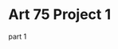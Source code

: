 <!DOCTYPE html>
<html>
  <head>
    <meta charset="utf-8">
    <title>(Your Name)</title>
    <link rel="stylesheet" type="text/css" href="main.css">
  </head>
  <body>
    <h1>Art 75 Project 1</h1>
    <p>part 1</a></p>
    


  </body>
</html>
